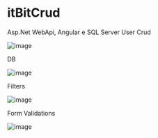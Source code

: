 # itBitCrud

Asp.Net WebApi, Angular e SQL Server
User Crud

![image](https://user-images.githubusercontent.com/62676471/137021863-779a4799-993d-4576-971a-879e646777e7.png)


DB

![image](https://user-images.githubusercontent.com/62676471/137021832-4adf1903-e4e1-4e36-a223-05e88b4f39dd.png)


Filters

![image](https://user-images.githubusercontent.com/62676471/137021790-853bc638-8030-4bfe-86d2-d3e180a57453.png)


Form Validations

![image](https://user-images.githubusercontent.com/62676471/137022013-202b77e5-3a3c-454c-bb01-2c42c5973d54.png)


